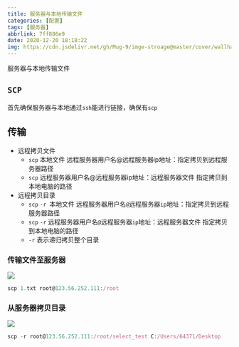 ```yaml
---
title: 服务器与本地传输文件
categories: [配置]
tags: [服务器]
abbrlink: 7ff886e9
date: 2020-12-20 18:18:22
img: https://cdn.jsdelivr.net/gh/Mug-9/imge-stroage@master/cover/wallhaven-8o5wy1.7koky0k3ak80.png
---
```


服务器与本地传输文件

<!-- less-->

## `SCP`

首先确保服务器与本地通过`ssh`能进行链接，确保有`scp`

## 传输

- 远程拷贝文件
  - `scp` 本地文件 远程服务器用户名@远程服务器ip地址：指定拷贝到远程服务器路径
  - `scp` 远程服务器用户名@远程服务器ip地址：远程服务器文件 指定拷贝到本地电脑的路径
- 远程拷贝目录
  - `scp` `-r `本地文件 远程服务器用户名`@`远程服务器`ip`地址：指定拷贝到远程服务器路径
  - `scp` `-r` 远程服务器用户名`@`远程服务器`ip`地址：远程服务器文件 指定拷贝到本地电脑的路径
  - `-r` 表示递归拷贝整个目录

### 传输文件至服务器

![](https://wx1.sinaimg.cn/mw690/0083TyOJly1gluhz0agd7j315x08oatm.jpg)

```js
scp 1.txt root@123.56.252.111:/root
```

### 从服务器拷贝目录

![](https://wx3.sinaimg.cn/mw690/0083TyOJly1gluhyy1bkbj31690a7qqm.jpg)

```js
scp -r root@123.56.252.111:/root/select_test C:/Users/64371/Desktop
```

